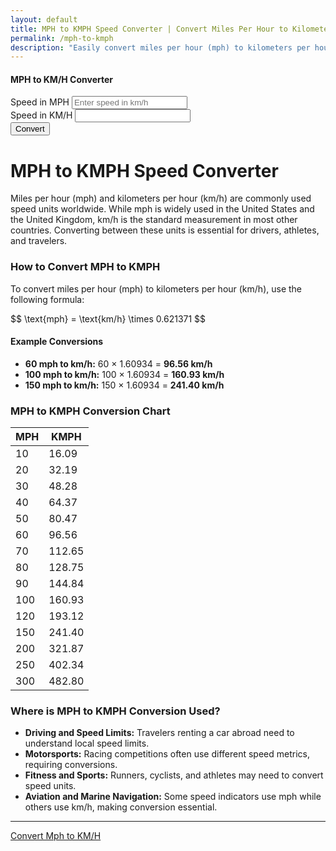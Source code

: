 ```yaml
---
layout: default
title: MPH to KMPH Speed Converter | Convert Miles Per Hour to Kilometers Per Hour
permalink: /mph-to-kmph
description: "Easily convert miles per hour (mph) to kilometers per hour (km/h) with our simple speed converter. Includes a conversion formula, examples, and a quick reference chart."
---
```


<div class="container d-flex justify-content-center align-items-center full-height">
    <div class="col-12 col-sm-8 col-md-6 col-lg-4">
        <div class="card shadow-lg">
            <div class="card-body">
                <h4 class="card-title text-center mb-4">MPH to KM/H Converter</h4>
                <form id="converterForm">
 <!-- KM/H to MPH -->
<div class="mb-3">
<label for="kmInput" class="form-label">Speed in MPH</label>
<input type="number" class="form-control" id="kmInput" placeholder="Enter speed in km/h">
</div>
<div class="mb-3">
<label for="mileOutput" class="form-label">Speed in KM/H</label>
<input type="text" class="form-control" id="mileOutput" readonly>
</div>
<button type="button" class="btn btn-primary w-100 mb-3" onclick="convertToMPH()">Convert</button>
</form>
</div>
</div>
</div>
</div>


<h1>MPH to KMPH Speed Converter</h1>
<p>Miles per hour (mph) and kilometers per hour (km/h) are commonly used speed units worldwide. While mph is widely used in the United States and the United Kingdom, km/h is the standard measurement in most other countries. Converting between these units is essential for drivers, athletes, and travelers.</p>

<h3>How to Convert MPH to KMPH</h3>
<p>To convert miles per hour (mph) to kilometers per hour (km/h), use the following formula:</p>
<!-- Formula -->
<p class="display-4"> $$ \text{mph} = \text{km/h} \times 0.621371 $$  </p>



<h4>Example Conversions</h4>
<ul>
<li><strong>60 mph to km/h:</strong> 60 × 1.60934 = <strong>96.56 km/h</strong></li>
<li><strong>100 mph to km/h:</strong> 100 × 1.60934 = <strong>160.93 km/h</strong></li>
<li><strong>150 mph to km/h:</strong> 150 × 1.60934 = <strong>241.40 km/h</strong></li>
</ul>

<h3>MPH to KMPH Conversion Chart</h3>
<div class="table-responsive">
<table class="table table-bordered table-striped text-center">
<thead class="table-primary"><tr><th>MPH</th><th>KMPH</th></tr></thead>
            <tbody>
                <tr><td>10</td><td>16.09</td></tr>
                <tr><td>20</td><td>32.19</td></tr>
                <tr><td>30</td><td>48.28</td></tr>
                <tr><td>40</td><td>64.37</td></tr>
                <tr><td>50</td><td>80.47</td></tr>
                <tr><td>60</td><td>96.56</td></tr>
                <tr><td>70</td><td>112.65</td></tr>
                <tr><td>80</td><td>128.75</td></tr>
                <tr><td>90</td><td>144.84</td></tr>
                <tr><td>100</td><td>160.93</td></tr>
                <tr><td>120</td><td>193.12</td></tr>
                <tr><td>150</td><td>241.40</td></tr>
                <tr><td>200</td><td>321.87</td></tr>
                <tr><td>250</td><td>402.34</td></tr>
                <tr><td>300</td><td>482.80</td></tr>
            </tbody>
        </table>
    </div>

<h3>Where is MPH to KMPH Conversion Used?</h3>
<ul>
<li><strong>Driving and Speed Limits:</strong> Travelers renting a car abroad need to understand local speed limits.</li>
<li><strong>Motorsports:</strong> Racing competitions often use different speed metrics, requiring conversions.</li>
<li><strong>Fitness and Sports:</strong> Runners, cyclists, and athletes may need to convert speed units.</li>
<li><strong>Aviation and Marine Navigation:</strong> Some speed indicators use mph while others use km/h, making conversion essential.</li>
</ul>

<hr>
<a href="/kmp-to-mph" class="btn btn-success w-30">Convert Mph to KM/H</a>















<script>
    function convertToMPH() {
        let kmh = document.getElementById("kmInput").value;
        let mph = kmh * 0.621371;
        document.getElementById("mileOutput").value = mph.toFixed(2);
    }

    function convertToKMPH() {
        let mph = document.getElementById("mphInput").value;
        let kmh = mph / 0.621371;
        document.getElementById("kmOutput").value = kmh.toFixed(2);
    }
</script>

<script type="text/javascript" async src="https://polyfill.io/v3/polyfill.min.js?features=es6"> </script>
<script type="text/javascript" async  id="MathJax-script" src="https://cdn.jsdelivr.net/npm/mathjax@3/es5/tex-mml-chtml.js"></script>  
